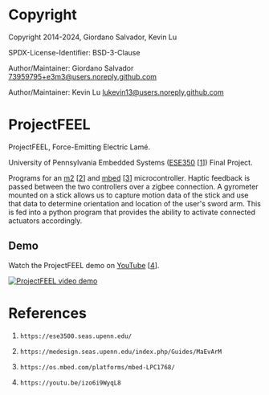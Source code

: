 #  Copyright

Copyright 2014-2024, Giordano Salvador, Kevin Lu

SPDX-License-Identifier: BSD-3-Clause

Author/Maintainer:  Giordano Salvador <73959795+e3m3@users.noreply.github.com>

Author/Maintainer:  Kevin Lu <lukevin13@users.noreply.github.com>


#   ProjectFEEL

ProjectFEEL, Force-Emitting Electric Lamé.

University of Pennsylvania Embedded Systems ([ESE350][1] [[1]]) Final Project.

Programs for an [m2][2] [[2]] and [mbed][3] [[3]] microcontroller.
Haptic feedback is passed between the two controllers over a zigbee connection.
A gyrometer mounted on a stick allows us to capture motion data of the stick and use that data to determine orientation and location of the user's sword arm.
This is fed into a python program that provides the ability to activate connected actuators accordingly.

##  Demo

Watch the ProjectFEEL demo on [YouTube][4] [[4]].

[![ProjectFEEL video demo](https://img.youtube.com/vi/izo6i9WyqL8/maxresdefault.jpg)](https://www.youtube.com/watch?v=izo6i9WyqL8)


#   References

[1]:    https://ese3500.seas.upenn.edu

[2]:    https://medesign.seas.upenn.edu/index.php/Guides/MaEvArM

[3]:    https://os.mbed.com/platforms/mbed-LPC1768/

[4]:    https://youtu.be/izo6i9WyqL8

1.  `https://ese3500.seas.upenn.edu/`

1.  `https://medesign.seas.upenn.edu/index.php/Guides/MaEvArM`

1.  `https://os.mbed.com/platforms/mbed-LPC1768/`

1.  `https://youtu.be/izo6i9WyqL8`
